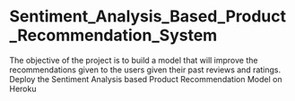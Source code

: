 # Sentiment_Analysis_Based_Product_Recommendation_System
The objective of the project is to build a model that will improve the recommendations given to the users given their past reviews and ratings. Deploy the Sentiment Analysis based Product Recommendation Model on Heroku

